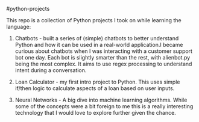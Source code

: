 #python-projects

This repo is a collection of Python projects I took on while learning the language:

1) Chatbots - built a series of (simple) chatbots to better understand Python and how it can be used in a real-world application.I became curious about chatbots when I was interacting with a customer support bot one day. Each bot is slightly smarter than the rest, with alienbot.py being the most complex. It aims to use regex processing to understand intent during a conversation.

2) Loan Calculator - my first intro project to Python. This uses simple if/then logic to calculate aspects of a loan based on user inputs.

3) Neural Networks - A big dive into machine learning algorithms. While some of the concepts were a bit foreign to me this is a really interesting technology that I would love to explore further given the chance.
